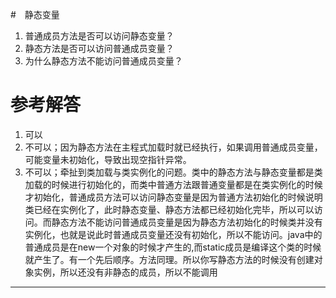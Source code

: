 #　静态变量
 1. 普通成员方法是否可以访问静态变量？
 2. 静态方法是否可以访问普通成员变量？
 3. 为什么静态方法不能访问普通成员变量？

# 参考解答

1. 可以
2. 不可以；因为静态方法在主程式加载时就已经执行，如果调用普通成员变量，可能变量未初始化，导致出现空指针异常。
3. 不可以；牵扯到类加载与类实例化的问题。类中的静态方法与静态变量都是类加载的时候进行初始化的，而类中普通方法跟普通变量都是在类实例化的时候才初始化，普通成员方法可以访问静态变量是因为普通方法初始化的时候说明类已经在实例化了，此时静态变量、静态方法都已经初始化完毕，所以可以访问。而静态方法不能访问普通成员变量是因为静态方法初始化的时候类并没有实例化，也就是说此时普通成员变量还没有初始化，所以不能访问。java中的普通成员是在new一个对象的时候才产生的,而static成员是编译这个类的时候就产生了。有一个先后顺序。方法同理。所以你写静态方法的时候没有创建对象实例，所以还没有非静态的成员，所以不能调用



---

